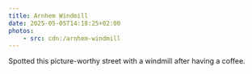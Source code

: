 ```yaml
---
title: Arnhem Windmill
date: 2025-05-05T14:18:25+02:00
photos:
    - src: cdn:/arnhem-windmill
---
```


Spotted this picture-worthy street with a windmill after having a coffee.

